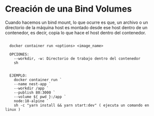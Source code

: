 # Creación de una Bind Volumes

Cuando hacemos un bind mount, lo que ocurre es que, un archivo o un directorio 
de la máquina host es montado desde ese host dentro de un contenedor, es decir,
copia lo que hace el host dentro del contenedor.

```shell

  docker container run <options> <image_name> 

  OPCIONES:
    --workdir, -w: Directorio de trabajo dentro del contenedor
    sh
    

  EJEMPLO:
    docker container run `
    --name nest-app `
    --workdir /app `
    --publish 80:3000 `
    --volume ${ pwd }:/app `
    node:18-alpine `
    sh -c "yarn install && yarn start:dev" ( ejecuta un comando en linux )

```